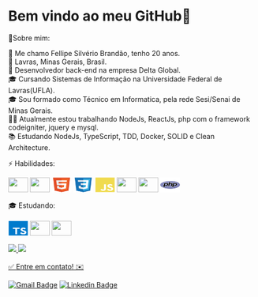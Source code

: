 
<h1>Bem vindo ao meu GitHub🚀</h1>

👦Sobre mim:<br />

👋 Me chamo Fellipe Silvério Brandão, tenho 20 anos.<br />
📌 Lavras, Minas Gerais, Brasil.<br />
💼 Desenvolvedor back-end na empresa Delta Global.<br />
🎓 Cursando Sistemas de Informação na Universidade Federal de Lavras(UFLA).<br />
🎓 Sou formado como Técnico em Informatica, pela rede Sesi/Senai de Minas Gerais.<br />
👨‍🏫 Atualmente estou trabalhando NodeJs, ReactJs, php com o framework codeigniter, jquery e mysql.<br />
📚 Estudando NodeJs, TypeScript, TDD, Docker, SOLID e Clean Architecture.<br />

⚡ Habilidades:
<div style="display: inline_block">
  <img align="center" height="30" width="40" src="https://cdn.jsdelivr.net/gh/devicons/devicon/icons/nodejs/nodejs-original.svg" />
  <img align="center" height="30" width="40" src="https://uxwing.com/wp-content/themes/uxwing/download/10-brands-and-social-media/react-js.svg" />
  <img align="center" height="30" width="40" src="https://raw.githubusercontent.com/devicons/devicon/master/icons/html5/html5-original.svg">
  <img align="center" height="30" width="40" src="https://raw.githubusercontent.com/devicons/devicon/master/icons/css3/css3-original.svg">
  <img align="center" height="30" width="40" src="https://raw.githubusercontent.com/devicons/devicon/master/icons/javascript/javascript-plain.svg">
  <img align="center" height="30" width="40" src="https://cdn.jsdelivr.net/gh/devicons/devicon/icons/mysql/mysql-original-wordmark.svg" />
  <img align="center" height="30" width="40" src="https://uxwing.com/wp-content/themes/uxwing/download/10-brands-and-social-media/codeigniter.svg" />
  <img align="center" height="30" width="40" src="https://raw.githubusercontent.com/github/explore/ccc16358ac4530c6a69b1b80c7223cd2744dea83/topics/php/php.png" />
</div>
<br>
🎓 Estudando:
<div style="display: inline_block"><br>
  <img align="center" height="30" width="40" src="https://raw.githubusercontent.com/devicons/devicon/master/icons/typescript/typescript-plain.svg">
  <img align="center" height="30" width="40" src="https://cdn.jsdelivr.net/gh/devicons/devicon/icons/nodejs/nodejs-original.svg" />
  <img align="center" height="30" width="40" src="https://uxwing.com/wp-content/themes/uxwing/download/10-brands-and-social-media/react-js.svg" />
</div>
  <br>
<div>
  <a href="https://github.com/fellipe-s-brandao">
  <img height="180em" src="https://github-readme-stats.vercel.app/api?username=fellipe-s-brandao&show_icons=true&theme=light&include_all_commits=true&count_private=true"/>
  <img height="180em" src="https://github-readme-stats.vercel.app/api/top-langs/?username=fellipe-s-brandao&layout=compact&langs_count=7&theme=light"/>
</div>
  <br>
✅ Entre em contato! ✉️

[![Gmail Badge](https://img.shields.io/badge/Gmail-d14836?style=flat-square&logo=Gmail&logoColor=white&link=mailto:fellipesilverio31@gmail.com)](mailto:fellipesilverio31@gmail.com)
<a href="https://www.linkedin.com/in/fellipe-brandao/" rel="nofollow">
<img src="https://camo.githubusercontent.com/975dc7c03d5728b21d58a849a3d177bb1255a1cfd2a252f6443f0dc79b7d70d3/68747470733a2f2f696d672e736869656c64732e696f2f62616467652f2d4c696e6b6564496e2d626c75653f7374796c653d666c61742d737175617265266c6f676f3d4c696e6b6564696e266c6f676f436f6c6f723d7768697465266c696e6b3d68747470733a2f2f6c696e6b6564696e2e636f6d2f696e2f6272756e6f6c75697373" alt="Linkedin Badge" data-canonical-src="https://img.shields.io/badge/-LinkedIn-blue?style=flat-square&amp;logo=Linkedin&amp;logoColor=white&amp;link=https://linkedin.com/in/brunoluiss" style="max-width:100%;"></a> 




